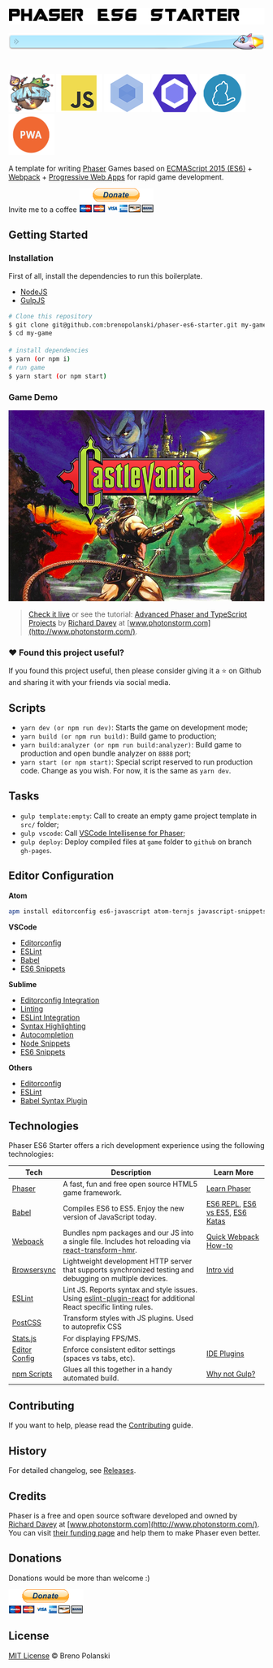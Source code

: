 <p align="center">
  <img src="https://raw.githubusercontent.com/brenopolanski/phaser-es6-starter/gh-assets/phaser-es6-starter.png">
</p>

![div](https://raw.githubusercontent.com/brenopolanski/phaser-es6-starter/gh-assets/div.png)

<br />

[![Phaser](https://raw.githubusercontent.com/brenopolanski/phaser-es6-starter/gh-assets/icon-phaser.png)](http://phaser.io/)
[![ES6](https://raw.githubusercontent.com/brenopolanski/phaser-es6-starter/gh-assets/icon-js.png)](https://www.ecma-international.org/ecma-262/6.0/)
[![Webpack](https://raw.githubusercontent.com/brenopolanski/phaser-es6-starter/gh-assets/icon-webpack.png)](https://webpack.github.io/)
[![ESLint](https://raw.githubusercontent.com/brenopolanski/phaser-es6-starter/gh-assets/icon-eslint.png)](http://eslint.org/)
[![Yarn](https://raw.githubusercontent.com/brenopolanski/phaser-es6-starter/gh-assets/icon-yarn.png)](https://yarnpkg.com/)
[![PWA](https://raw.githubusercontent.com/brenopolanski/phaser-es6-starter/gh-assets/icon-pwa.png)](https://developers.google.com/web/progressive-web-apps/)

A template for writing [Phaser](http://phaser.io/) Games based on [ECMAScript 2015 (ES6)](https://www.ecma-international.org/ecma-262/6.0/) + [Webpack](https://webpack.github.io/) + [Progressive Web Apps](https://developers.google.com/web/progressive-web-apps/) for rapid game development.

Invite me to a coffee [![donate-paypal](https://raw.githubusercontent.com/brenopolanski/phaser-es6-starter/gh-assets/btn_donate_paypal.gif)](https://www.paypal.com/cgi-bin/webscr?cmd=_s-xclick&hosted_button_id=WNXA4YYGQCJZG)

## Getting Started

### Installation

First of all, install the dependencies to run this boilerplate.

- [NodeJS](http://nodejs.org/)
- [GulpJS](http://gulpjs.com/)

```bash
# Clone this repository
$ git clone git@github.com:brenopolanski/phaser-es6-starter.git my-game
$ cd my-game

# install dependencies
$ yarn (or npm i)
# run game
$ yarn start (or npm start)
```

### Game Demo

[![game-demo](https://raw.githubusercontent.com/brenopolanski/phaser-es6-starter/gh-assets/game-demo.png)](http://brenopolanski.com/phaser-es6-starter/)

> [Check it live](http://brenopolanski.com/phaser-es6-starter/) or see the tutorial: [Advanced Phaser and TypeScript Projects](http://www.photonstorm.com/phaser/advanced-phaser-and-typescript-projects) by [Richard Davey](https://github.com/photonstorm) at [www.photonstorm.com](http://www.photonstorm.com/).

### :heart: Found this project useful?

If you found this project useful, then please consider giving it a :star: on Github and sharing it with your friends via social media.

## Scripts

- `yarn dev (or npm run dev)`: Starts the game on development mode;
- `yarn build (or npm run build)`: Build game to production;
- `yarn build:analyzer (or npm run build:analyzer)`: Build game to production and open bundle analyzer on `8888` port;
- `yarn start (or npm start)`: Special script reserved to run production code. Change as you wish. For now, it is the same as `yarn dev`.

## Tasks

- `gulp template:empty`: Call to create an empty game project template in `src/` folder;
- `gulp vscode`: Call [VSCode Intellisense for Phaser](http://www.html5gamedevs.com/topic/27418-visual-studio-code-intellisense-for-phaserjs/);
- `gulp deploy`: Deploy compiled files at `game` folder to `github` on branch `gh-pages`.

## Editor Configuration

**Atom**

```bash
apm install editorconfig es6-javascript atom-ternjs javascript-snippets linter linter-eslint language-babel autocomplete-modules file-icons
```

**VSCode**

- [Editorconfig](https://github.com/editorconfig/editorconfig-vscode)
- [ESLint](https://github.com/Microsoft/vscode-eslint)
- [Babel](https://github.com/dzannotti/vscode-babel)
- [ES6 Snippets](https://marketplace.visualstudio.com/items?itemName=xabikos.JavaScriptSnippets)

**Sublime**

- [Editorconfig Integration](https://github.com/sindresorhus/editorconfig-sublime#readme)
- [Linting](https://github.com/SublimeLinter/SublimeLinter3)
- [ESLint Integration](https://github.com/roadhump/SublimeLinter-eslint)
- [Syntax Highlighting](https://github.com/babel/babel-sublime)
- [Autocompletion](https://github.com/ternjs/tern_for_sublime)
- [Node Snippets](https://packagecontrol.io/packages/JavaScript%20%26%20NodeJS%20Snippets)
- [ES6 Snippets](https://packagecontrol.io/packages/ES6-Toolkit)

**Others**

- [Editorconfig](http://editorconfig.org/#download)
- [ESLint](http://eslint.org/docs/user-guide/integrations#editors)
- [Babel Syntax Plugin](https://babeljs.io/docs/plugins/)

## Technologies

Phaser ES6 Starter offers a rich development experience using the following technologies:

| **Tech** | **Description** |**Learn More**|
|----------|-----------------|--------------|
| [Phaser](http://phaser.io/) | A fast, fun and free open source HTML5 game framework. | [Learn Phaser](http://phaser.io/learn) |
| [Babel](http://babeljs.io) | Compiles ES6 to ES5. Enjoy the new version of JavaScript today. | [ES6 REPL](https://babeljs.io/repl/), [ES6 vs ES5](http://es6-features.org), [ES6 Katas](http://es6katas.org) |
| [Webpack](http://webpack.github.io) | Bundles npm packages and our JS into a single file. Includes hot reloading via [react-transform-hmr](https://www.npmjs.com/package/react-transform-hmr). | [Quick Webpack How-to](https://github.com/petehunt/webpack-howto) |
| [Browsersync](https://www.browsersync.io/) | Lightweight development HTTP server that supports synchronized testing and debugging on multiple devices. | [Intro vid](https://www.youtube.com/watch?time_continue=1&v=heNWfzc7ufQ) |
| [ESLint](http://eslint.org/)| Lint JS. Reports syntax and style issues. Using [eslint-plugin-react](https://github.com/yannickcr/eslint-plugin-react) for additional React specific linting rules. | |
| [PostCSS](https://github.com/postcss/postcss) | Transform styles with JS plugins. Used to autoprefix CSS | |
| [Stats.js](https://github.com/mrdoob/stats.js) | For displaying FPS/MS. | |
| [Editor Config](http://editorconfig.org) | Enforce consistent editor settings (spaces vs tabs, etc). | [IDE Plugins](http://editorconfig.org/#download) |
| [npm Scripts](https://docs.npmjs.com/misc/scripts)| Glues all this together in a handy automated build. | [Why not Gulp?](https://medium.com/@housecor/why-i-left-gulp-and-grunt-for-npm-scripts-3d6853dd22b8#.vtaziro8n) |

## Contributing

If you want to help, please read the [Contributing](https://github.com/brenopolanski/phaser-es6-starter/blob/master/CONTRIBUTING.md) guide.

## History

For detailed changelog, see [Releases](https://github.com/brenopolanski/phaser-es6-starter/releases).

## Credits

Phaser is a free and open source software developed and owned by [Richard Davey](https://github.com/photonstorm) at [www.photonstorm.com](http://www.photonstorm.com/). You can visit [their funding page](http://phaser.io/community/donate) and help them to make Phaser even better.

## Donations

Donations would be more than welcome :)

[![donate-paypal](https://raw.githubusercontent.com/brenopolanski/phaser-es6-starter/gh-assets/btn_donate_paypal.gif)](https://www.paypal.com/cgi-bin/webscr?cmd=_s-xclick&hosted_button_id=WNXA4YYGQCJZG)

## License

[MIT License](https://brenopolanski.mit-license.org/) © Breno Polanski
